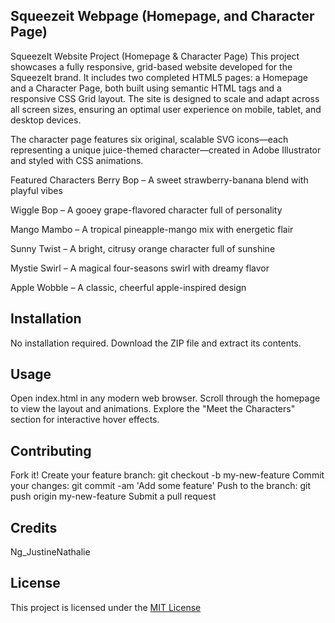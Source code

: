 ## Squeezeit Webpage (Homepage, and Character Page) 
SqueezeIt Website Project (Homepage & Character Page)
This project showcases a fully responsive, grid-based website developed for the SqueezeIt brand. It includes two completed HTML5 pages: a Homepage and a Character Page, both built using semantic HTML tags and a responsive CSS Grid layout. The site is designed to scale and adapt across all screen sizes, ensuring an optimal user experience on mobile, tablet, and desktop devices.

The character page features six original, scalable SVG icons—each representing a unique juice-themed character—created in Adobe Illustrator and styled with CSS animations.

Featured Characters
Berry Bop – A sweet strawberry-banana blend with playful vibes

Wiggle Bop – A gooey grape-flavored character full of personality

Mango Mambo – A tropical pineapple-mango mix with energetic flair

Sunny Twist – A bright, citrusy orange character full of sunshine

Mystie Swirl – A magical four-seasons swirl with dreamy flavor

Apple Wobble – A classic, cheerful apple-inspired design


## Installation
No installation required.
Download the ZIP file and extract its contents.

## Usage
Open index.html in any modern web browser.
Scroll through the homepage to view the layout and animations.
Explore the "Meet the Characters" section for interactive hover effects.


## Contributing
Fork it!
Create your feature branch: git checkout -b my-new-feature
Commit your changes: git commit -am 'Add some feature'
Push to the branch: git push origin my-new-feature
Submit a pull request 

## Credits
Ng_JustineNathalie

## License
This project is licensed under the [MIT License](LICENSE)